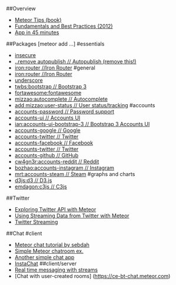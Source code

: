 ##Overview
- [Meteor Tips (book)](http://meteortips.com/book/introduction/)
- [Fundamentals and Best Practices (2012)](http://andrewscala.com/meteor/)
- [App in 45 minutes](http://www.smashingmagazine.com/2013/06/13/build-app-45-minutes-meteor/)

##Packages
[meteor add ...]
#essentials
- [insecure](https://atmospherejs.com/meteor/insecure)
- [..remove autopublish // Autopublish (remove this!)](https://atmospherejs.com/meteor/autopublish)
- [iron:router //Iron Router](https://atmospherejs.com/iron/router)
#general
- [iron:router //Iron Router](https://atmospherejs.com/iron/router)
- [underscore](https://atmospherejs.com/meteor/underscore)
- [twbs:bootstrap // Bootstrap 3](https://atmospherejs.com/twbs/bootstrap)
- [fortawesome:fontawesome](https://atmospherejs.com/fortawesome/fontawesome)
- [mizzao:autocomplete // Autocomplete](https://atmospherejs.com/mizzao/autocomplete)
- [add mizzao:user-status // User status/tracking](https://atmospherejs.com/mizzao/user-status)
#accounts
- [accounts-password // Password support](https://atmospherejs.com/meteor/accounts-password)
- [accounts-ui // Accounts UI](https://atmospherejs.com/meteor/accounts-ui)
- [ian:accounts-ui-bootstrap-3 // Bootstrap 3 Accounts UI](https://atmospherejs.com/ian/accounts-ui-bootstrap-3)
- [accounts-google // Google](https://atmospherejs.com/meteor/accounts-google)
- [accounts-twitter // Twitter](https://atmospherejs.com/meteor/accounts-twitter)
- [accounts-facebook // Facebook](https://atmospherejs.com/meteor/accounts-facebook)
- [accounts-twitter // Twitter](https://atmospherejs.com/meteor/accounts-twitter)
- [accounts-github // GitHub](https://atmospherejs.com/meteor/accounts-github)
- [cw4gn3r:accounts-reddit // Reddit](https://atmospherejs.com/cw4gn3r/accounts-reddit)
- [bozhao:accounts-instagram // Instagram](https://atmospherejs.com/bozhao/accounts-instagram)
- [mrt:accounts-steam // Steam](https://atmospherejs.com/mrt/accounts-steam)
#graphs and charts
- [d3js:d3 // D3.js](https://atmospherejs.com/d3js/d3)
- [emdagon:c3js // C3js](https://atmospherejs.com/emdagon/c3js)

##Twitter
- [Exploring Twitter API with Meteor](http://artsdigital.co/exploring-twitter-api-meteor-js/)
- [Using Streaming Data from Twitter with Meteor](http://stackoverflow.com/questions/21919794/using-streaming-data-from-twitter-with-meteor)
- [Twitter Streaming](https://forums.meteor.com/t/newb-question-for-twitter-streaming/2127)

##Chat
#client
- [Meteor chat tutorial by sebdah](https://github.com/sebdah/meteor-chat-tutorial)
- [Simple Meteor chatroom ex.](https://github.com/dasniko/meteor-chat)
- [Another simple chat app](https://github.com/luki3k5/meteor-chat-app)
- [InstaChat](https://github.com/spicytuna/InstaChat)
##client/server
- [Real time messaging with streams](http://code.tutsplus.com/tutorials/real-time-messaging-for-meteor-with-meteor-streams--net-33409)
- [Chat with user-created rooms] (https://ce-bt-chat.meteor.com)

